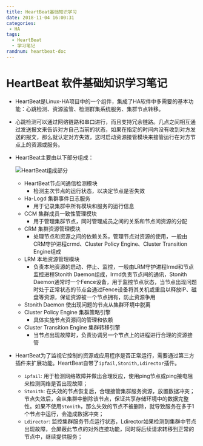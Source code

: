 ```yaml
---
title: HeartBeat基础知识学习
date: 2018-11-04 16:00:31
categories: 
 - HA
tags:
  - HeartBeat
  - 学习笔记
randnum: heartbeat-doc
---
```


# HeartBeat 软件基础知识学习笔记

- HeartBeat是Linux-HA项目中的一个组件，集成了HA软件中多需要的基本功能：心跳检测、资源监管、检测群集系统服务、集群节点转移。

- 心跳检测可以通过网络链路和串口进行，而且支持冗余链路。几点之间相互通过发送报文来告诉对方自己当前的状态，如果在指定的时间内没有收到对方发送的报文，那么就认定对方失效，这时启动资源接管模块来接管运行在对方节点上的资源或服务。

- HeartBeat主要由以下部分组成：

  ![HeartBeat组成部分](https://s1.ax1x.com/2018/11/04/i5f0je.png) 

  <!--more-->

  - HeartBeat节点间通信检测模块
    - 检测主次节点的运行状态，以决定节点是否失效
  - Ha-Logd 集群事件日志服务
    - 用于记录集群中所有模块和服务的运行信息
  - CCM 集群成员一致性管理模块
    - 用于管理集群节点，同时管理成员之间的关系和节点间资源的分配
  - CRM 集群资源管理模块
    - 处理节点和资源之间的依赖关系，管理节点对资源的使用，一般由CRM守护进程crmd、Cluster Policy Engine、Cluster Transition Engine组成
  - LRM 本地资源管理模块
    - 负责本地资源的启动、停止、监控，一般由LRM守护进程lrmd和节点监控进程Stonith Daemon组成，lrmd负责节点间的通讯，Stonith Daemon通常时一个Fence设备，用于监控节点状态，当节点出现问题时处于正常状态的节点会通过Fence设备将其关机或重启以释放IP、磁盘等资源，保证资源被一个节点拥有，防止资源争用
  - Stonith Daemon 使出现问题的节点从集群环境中脱离
  - Cluster Policy Engine 集群策略引擎
    - 具体实施节点资源间的管理和依赖
  - Cluster Transition Engine 集群转移引擎
    - 当节点出现故障时，负责协调另一个节点上的进程进行合理的资源接管

- HeartBeat为了监视它控制的资源或应用程序是否正常运行，需要通过第三方插件来扩展功能。HeartBeat自带了`ipfail,Stonith,Ldirector`插件。

  - `ipfail`: 用于检测网络故障并做出合理反应，使用ping节点或ping接电阻来检测网络是否出现故障；
  - `Stonith`: 在失效的节点恢复后，合理接管集群服务资源，放置数据冲突；节点失效后，会从集群中删除该节点，保证共享存储环境中的数据完整性。如果不使用`Stonith`，那么失效的节点不被删除，就导致服务在多于1个节点中运行，会造成数据冲突；
  - `Ldirector`: 监控集群服务节点运行状态，Ldirector如果检测到集群中节点出现故障，会屏蔽此节点的对外连接功能，同时将后续请求转移到正常的节点中，继续提供服务；
